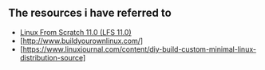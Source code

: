 ## The resources i have referred to 

- [Linux From Scratch 11.0 (LFS 11.0)](https://github.com/useraid/MyOwnLFS/blob/main/Resources/LFS-BOOK-11.0.pdf)
- [http://www.buildyourownlinux.com/]
- [https://www.linuxjournal.com/content/diy-build-custom-minimal-linux-distribution-source]